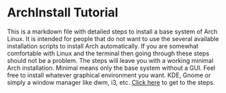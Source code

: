 # ArchInstall Tutorial

This is a markdown file with detailed steps to install a base system of Arch Linux. It is intended for people that do not want to use the several available installation scripts to install Arch automatically.
If you are somewhat comfortable with Linux and the terminal then going through these steps should not be a problem.
The steps will leave you with a working minimal Arch installation. Minimal means only the base system without a GUI. Feel free to install whatever graphical environment you want. KDE, Gnome or simply a window manager like dwm, i3, etc. 
[Click here](arch-install.md) to get to the steps.